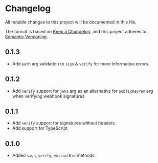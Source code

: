 # Changelog
All notable changes to this project will be documented in this file.

The format is based on [Keep a Changelog](https://keepachangelog.com/en/1.0.0/),
and this project adheres to [Semantic Versioning](https://semver.org/spec/v2.0.0.html).

## 0.1.3
* Add `path` arg validation to `sign` & `verify` for more informative errors.

## 0.1.2
* Add `verify` support for `jwks` arg as an alternative for `publicKeyPem`
  arg when verifying webhook signatures.

## 0.1.1
* Add `verify` support for signatures without headers.
* Add support for TypeScript

## 0.1.0
* Added `sign`, `verify`, `extractKid` methods.

